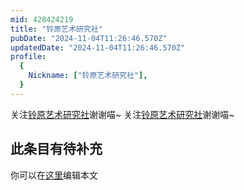 ```yaml
---
mid: 428424219
title: "铃原艺术研究社"
pubDate: "2024-11-04T11:26:46.570Z"
updatedDate: "2024-11-04T11:26:46.570Z"
profile:
  {
    Nickname: ["铃原艺术研究社"],
  }
---
```


关注[铃原艺术研究社](https://space.bilibili.com/428424219)谢谢喵~ 关注[铃原艺术研究社](https://space.bilibili.com/428424219)谢谢喵~

## 此条目有待补充
你可以在[这里](https://github.com/Yuhanawa/VTuber.ICU/edit/master/src/content/v/铃原艺术研究社/index.md)编辑本文
